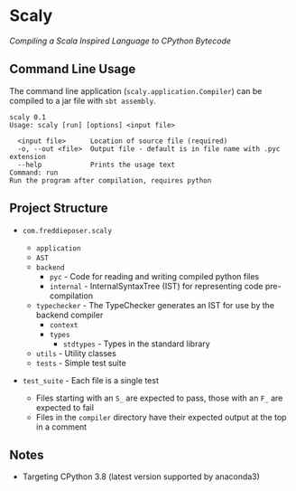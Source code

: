 # Scaly
_Compiling a Scala Inspired Language to CPython Bytecode_

## Command Line Usage
The command line application (`scaly.application.Compiler`) can be compiled to a jar file with `sbt assembly`.

```
scaly 0.1
Usage: scaly [run] [options] <input file>

  <input file>      Location of source file (required)
  -o, --out <file>  Output file - default is in file name with .pyc extension
  --help            Prints the usage text
Command: run
Run the program after compilation, requires python
````

## Project Structure
* `com.freddieposer.scaly`
    * `application`
    * `AST`
    * `backend`
      * `pyc` - Code for reading and writing compiled python files
      * `internal` - InternalSyntaxTree (IST) for representing code pre-compilation
    * `typechecker` - The TypeChecker generates an IST for use by the backend compiler 
        * `context`
        * `types`
            * `stdtypes` - Types in the standard library
    * `utils` - Utility classes
    * `tests` - Simple test suite
    
* `test_suite` - Each file is a single test
    - Files starting with an `S_` are expected to pass, those with an `F_` are expected to fail
    - Files in the `compiler` directory have their expected output at the top in a comment

## Notes
* Targeting CPython 3.8 (latest version supported by anaconda3)
